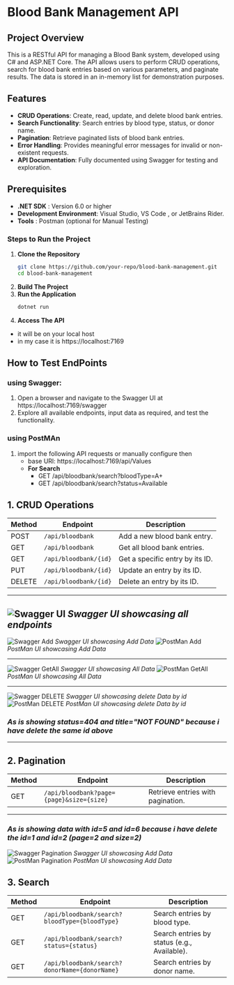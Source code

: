 # Blood Bank Management API

## Project Overview
This is a RESTful API for managing a Blood Bank system, developed using C# and ASP.NET Core. The API allows users to perform CRUD operations, search for blood bank entries based on various parameters, and paginate results. The data is stored in an in-memory list for demonstration purposes.

## **Features**

- **CRUD Operations**: Create, read, update, and delete blood bank entries.
- **Search Functionality**: Search entries by blood type, status, or donor name.
- **Pagination**: Retrieve paginated lists of blood bank entries.
- **Error Handling**: Provides meaningful error messages for invalid or non-existent requests.
- **API Documentation**: Fully documented using Swagger for testing and exploration.


## Prerequisites
- **.NET SDK** : Version 6.0 or higher
- **Development Environment**: Visual Studio, VS Code , or JetBrains Rider.
- **Tools** : Postman (optional for Manual Testing)

### **Steps to Run the Project**

1. **Clone the Repository**
   ```bash
   git clone https://github.com/your-repo/blood-bank-management.git
   cd blood-bank-management
2. **Build The Project**
3. **Run the Application**
   ```bash
   dotnet run
4. **Access The API**
-  it will be on your local host
-  in my case it is https://localhost:7169

## **How to Test EndPoints**
### using Swagger:
1. Open a browser and navigate to the Swagger UI at https://localhost:7169/swagger
2. Explore all available endpoints, input data as required, and test the functionality.
### using PostMAn
1. import the following API requests or manually configure then
   - base URl: https://localhost:7169/api/Values
   - **For Search**
       -  GET /api/bloodbank/search?bloodType=A+
       -  GET /api/bloodbank/search?status=Available

## 1. CRUD Operations

| Method | Endpoint              | Description                       |
|--------|-----------------------|-----------------------------------|
| POST   | `/api/bloodbank`      | Add a new blood bank entry.      |
| GET    | `/api/bloodbank`      | Get all blood bank entries.      |
| GET    | `/api/bloodbank/{id}` | Get a specific entry by its ID.  |
| PUT    | `/api/bloodbank/{id}` | Update an entry by its ID.       |
| DELETE | `/api/bloodbank/{id}` | Delete an entry by its ID.       |
---
![Swagger UI](./images/s_start.png)
*Swagger UI showcasing all endpoints*
---
![Swagger Add](./images/s_add.png)
*Swagger UI showcasing Add Data*
![PostMan Add](./images/p_add.png)
*PostMan UI showcasing Add Data*
___
![Swagger GetAll](./images/s_GETALL.png)
*Swagger UI showcasing All Data*
![PostMan GetAll](./images/p_GETALL.png)
*PostMan UI showcasing All Data*
___
![Swagger DELETE](./images/s_delete.png)
*Swagger UI showcasing delete Data by id*
![PostMan DELETE](./images/p_delete.png)
*PostMan UI showcasing delete Data by id*
### *As is showing status=404 and title="NOT FOUND" because i have delete the same id above*

---

## 2. Pagination

| Method | Endpoint                                | Description                     |
|--------|-----------------------------------------|---------------------------------|
| GET    | `/api/bloodbank?page={page}&size={size}` | Retrieve entries with pagination. |

---
### *As is showing data with id=5 and id=6  because i have delete the id=1 and id=2 (page=2 and size=2)*
![Swagger Pagination](./images/s_pagination.png)
*Swagger UI showcasing Add Data*
![PostMan Pagination](./images/p_pagination.png)
*PostMan UI showcasing Add Data*
## 3. Search

| Method | Endpoint                                       | Description                                |
|--------|------------------------------------------------|--------------------------------------------|
| GET    | `/api/bloodbank/search?bloodType={bloodType}`  | Search entries by blood type.             |
| GET    | `/api/bloodbank/search?status={status}`        | Search entries by status (e.g., Available).|
| GET    | `/api/bloodbank/search?donorName={donorName}`  | Search entries by donor name.             |


